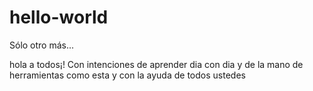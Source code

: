 # hello-world
Sólo otro más...

hola a todos¡!
Con  intenciones de aprender dia con dia y de la mano de herramientas como esta y con la ayuda de  todos ustedes 
